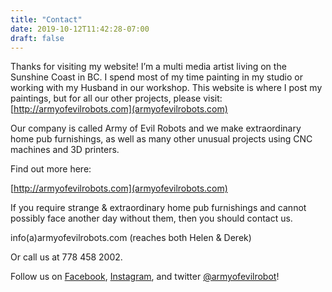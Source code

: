```yaml
---
title: "Contact"
date: 2019-10-12T11:42:28-07:00
draft: false
---
```

Thanks for visiting my website! I’m a multi media artist living on the Sunshine Coast in BC. I spend most of my time painting in my studio or working with my Husband in our workshop.
This website is where I post my paintings, but for all our other projects, please visit:
[http://armyofevilrobots.com](armyofevilrobots.com)

Our company is called Army of Evil Robots and we make extraordinary home pub furnishings, as well as many other unusual projects using CNC machines and 3D printers.

Find out more here:

[http://armyofevilrobots.com](armyofevilrobots.com)

If you require strange & extraordinary home pub furnishings and cannot 
possibly face another day without them, then you should contact us.

info(a)armyofevilrobots.com (reaches both Helen & Derek)

Or call us at 778 458 2002.

Follow us on [Facebook](https://www.facebook.com/armyofevilrobots), 
[Instagram](https://www.instagram.com/armyofevilrobots),
and twitter [@armyofevilrobot](https://www.twitter.com/armyofevilrobot)!
